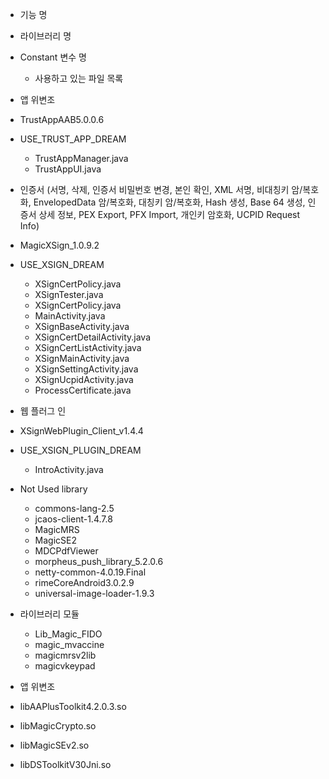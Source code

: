 * 기능 명
* 라이브러리 명
* Constant 변수 명
    - 사용하고 있는 파일 목록

* 앱 위변조
* TrustAppAAB5.0.0.6
* USE_TRUST_APP_DREAM
    - TrustAppManager.java
    - TrustAppUI.java

* 인증서 (서명, 삭제, 인증서 비밀번호 변경, 본인 확인, XML 서명, 비대칭키 암/복호화, EnvelopedData 암/복호화, 대칭키 암/복호화, Hash 생성, Base
  64 생성, 인증서 상세 정보, PEX Export, PFX Import, 개인키 암호화, UCPID Request Info)
* MagicXSign_1.0.9.2
* USE_XSIGN_DREAM
    - XSignCertPolicy.java
    - XSignTester.java
    - XSignCertPolicy.java
    - MainActivity.java
    - XSignBaseActivity.java
    - XSignCertDetailActivity.java
    - XSignCertListActivity.java
    - XSignMainActivity.java
    - XSignSettingActivity.java
    - XSignUcpidActivity.java
    - ProcessCertificate.java

* 웹 플러그 인
* XSignWebPlugin_Client_v1.4.4
* USE_XSIGN_PLUGIN_DREAM
    - IntroActivity.java

* Not Used library
    - commons-lang-2.5
    - jcaos-client-1.4.7.8
    - MagicMRS
    - MagicSE2
    - MDCPdfViewer
    - morpheus_push_library_5.2.0.6
    - netty-common-4.0.19.Final
    - rimeCoreAndroid3.0.2.9
    - universal-image-loader-1.9.3

* 라이브러리 모듈
    - Lib_Magic_FIDO
    - magic_mvaccine
    - magicmrsv2lib
    - magicvkeypad


* 앱 위변조
* libAAPlusToolkit4.2.0.3.so

* libMagicCrypto.so
* libMagicSEv2.so
* libDSToolkitV30Jni.so